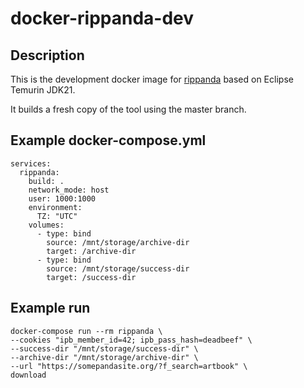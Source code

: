# docker-rippanda-dev
## Description
This is the development docker image for [rippanda](https://github.com/lovesyk/rippanda) based on Eclipse Temurin JDK21.

It builds a fresh copy of the tool using the master branch.

## Example docker-compose.yml
```
services:
  rippanda:
    build: .
    network_mode: host
    user: 1000:1000
    environment:
      TZ: "UTC"
    volumes:
      - type: bind
        source: /mnt/storage/archive-dir
        target: /archive-dir
      - type: bind
        source: /mnt/storage/success-dir
        target: /success-dir
```

## Example run
```
docker-compose run --rm rippanda \
--cookies "ipb_member_id=42; ipb_pass_hash=deadbeef" \
--success-dir "/mnt/storage/success-dir" \
--archive-dir "/mnt/storage/archive-dir" \
--url "https://somepandasite.org/?f_search=artbook" \
download
```
